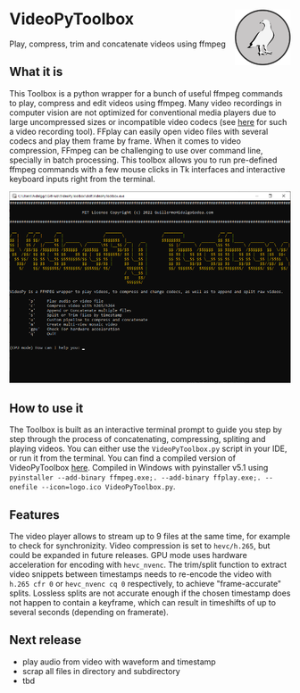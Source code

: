 # VideoPyToolbox [<img src="https://github.com/Guillermo-Hidalgo-Gadea/personal-academic-website/blob/master/assets/images/icon.png" alt="logo" align="right" width="100"/>](https://guillermohidalgogadea.com/)

Play, compress, trim and concatenate videos using ffmpeg

## What it is
This Toolbox is a python wrapper for a bunch of useful ffmpeg commands to play, compress and edit videos using ffmpeg.
Many video recordings in computer vision are not optimized for conventional media players due to large uncompressed sizes or incompatible video codecs (see [here](https://gitlab.ruhr-uni-bochum.de/ikn/syncflir) for such a video recording tool). FFplay can easily open video files with several codecs and play them frame by frame.
When it comes to video compression, FFmpeg can be challenging to use over command line, specially in batch processing. This toolbox allows you to run pre-defined ffmpeg commands with a few mouse clicks in Tk interfaces and interactive keyboard inputs right from the terminal.

<img src="screen.PNG" alt="logo" width="900"/>

## How to use it
The Toolbox is built as an interactive terminal prompt to guide you step by step through the process of concatenating, compressing, spliting and playing videos. You can either use the `VideoPyToolbox.py` script in your IDE, or run it from the terminal. You can find a compiled version of VideoPyToolbox [here](https://gitlab.ruhr-uni-bochum.de/ikn/syncflir/-/blob/master/PostProcessing/VideoPyToolbox.exe). Compiled in Windows with pyinstaller v5.1 using `pyinstaller --add-binary ffmpeg.exe;. --add-binary ffplay.exe;. --onefile --icon=logo.ico VideoPyToolbox.py`.

## Features
The video player allows to stream up to 9 files at the same time, for example to check for synchronizity. Video compression is set to `hevc/h.265`, but could be expanded in future releases. GPU mode uses hardware acceleration for encoding with `hevc_nvenc`. The trim/split function to extract video snippets between timestamps needs to re-encode the video with `h.265 cfr 0` or `hevc_nvenc cq 0` respectively, to achieve "frame-accurate" splits. Lossless splits are not accurate enough if the chosen timestamp does not happen to contain a keyframe, which can result in timeshifts of up to several seconds (depending on framerate).

## Next release
* play audio from video with waveform and timestamp
* scrap all files in directory and subdirectory
* tbd
